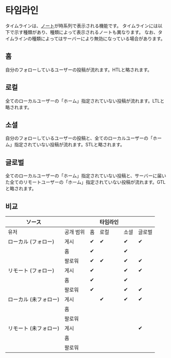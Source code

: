 # 타임라인
タイムラインは、[ノート](./note)が時系列で表示される機能です。 タイムラインには以下で示す種類があり、種類によって表示されるノートも異なります。 なお、タイムラインの種類によってはサーバーにより無効になっている場合があります。

## 홈
自分のフォローしているユーザーの投稿が流れます。HTLと略されます。

## 로컬
全てのローカルユーザーの「ホーム」指定されていない投稿が流れます。LTLと略されます。

## 소셜
自分のフォローしているユーザーの投稿と、全てのローカルユーザーの「ホーム」指定されていない投稿が流れます。STLと略されます。

## 글로벌
全てのローカルユーザーの「ホーム」指定されていない投稿と、サーバーに届いた全てのリモートユーザーの「ホーム」指定されていない投稿が流れます。GTLと略されます。

## 비교
| ソース          |       |   | 타임라인 |    |     |
| ------------ | ----- | - | ---- | -- | --- |
| 유저           | 공개 범위 | 홈 | 로컬   | 소셜 | 글로벌 |
| ローカル (フォロー)  | 게시    | ✔ | ✔    | ✔  | ✔   |
|              | 홈     | ✔ |      | ✔  |     |
|              | 팔로워   | ✔ | ✔    | ✔  | ✔   |
| リモート (フォロー)  | 게시    | ✔ |      | ✔  | ✔   |
|              | 홈     | ✔ |      | ✔  |     |
|              | 팔로워   | ✔ |      | ✔  | ✔   |
| ローカル (未フォロー) | 게시    |   | ✔    | ✔  | ✔   |
|              | 홈     |   |      |    |     |
|              | 팔로워   |   |      |    |     |
| リモート (未フォロー) | 게시    |   |      |    | ✔   |
|              | 홈     |   |      |    |     |
|              | 팔로워   |   |      |    |     |
